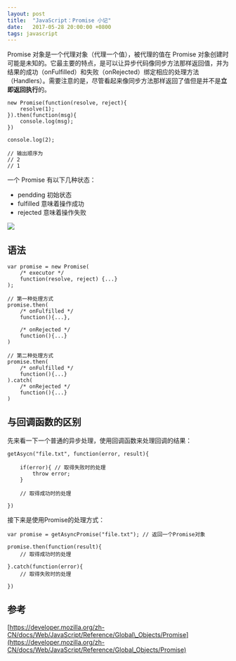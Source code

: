 ```yaml
---
layout: post
title:  "JavaScript：Promise 小记"
date:   2017-05-28 20:00:00 +0800
tags: javascript
---
```


Promise 对象是一个代理对象（代理一个值），被代理的值在 Promise 对象创建时可能是未知的。它最主要的特点，是可以让异步代码像同步方法那样返回值，并为结果的成功（onFulfilled）和失败（onRejected）绑定相应的处理方法（Handlers）。需要注意的是，尽管看起来像同步方法那样返回了值但是并不是**立即返回执行**的。

```
new Promise(function(resolve, reject){
    resolve(1);
}).then(function(msg){
    console.log(msg);
})

console.log(2);

// 输出顺序为
// 2
// 1
```

一个 Promise 有以下几种状态：

* pendding 初始状态
* fulfilled 意味着操作成功
* rejected 意味着操作失败

![](https://mdn.mozillademos.org/files/8633/promises.png)



## 语法

```
var promise = new Promise(
    /* executor */
    function(resolve, reject) {...}
);

// 第一种处理方式
promise.then(
    /* onFulfilled */
    function(){...},
    
    /* onRejected */
    function(){...}
)

// 第二种处理方式
promise.then(
    /* onFulfilled */
    function(){...}
).catch(
    /* onRejected */
    function(){...}
)
```

## 与回调函数的区别

先来看一下一个普通的异步处理，使用回调函数来处理回调的结果：

```
getAsycn("file.txt", function(error, result){
    
    if(error){ // 取得失败时的处理
        throw error;
    }
    
    // 取得成功时的处理
    
})
```

接下来是使用Promise的处理方式：

```
var promise = getAsyncPromise("file.txt"); // 返回一个Promise对象

promise.then(function(result){
    // 取得成功时的处理
    
}.catch(function(error){
    // 取得失败时的处理
    
})
```

## 参考

[https://developer.mozilla.org/zh-CN/docs/Web/JavaScript/Reference/Global\_Objects/Promise](https://developer.mozilla.org/zh-CN/docs/Web/JavaScript/Reference/Global_Objects/Promise)



